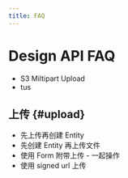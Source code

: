 ```yaml
---
title: FAQ
---
```


# Design API FAQ

- S3 Miltipart Upload
- tus

## 上传 {#upload}

- 先上传再创建 Entity
- 先创建 Entity 再上传文件
- 使用 Form 附带上传 - 一起操作
- 使用 signed url 上传

